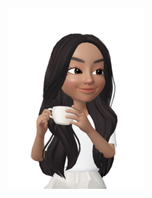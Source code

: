 
<div>
   <img align="left" src = "https://github.com/infosecisa/infosecisa/blob/main/icon.png" >
   <h2 style="text-align:center> Isabelly Avelar</h2>
</div>
